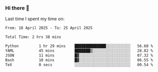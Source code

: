 ### Hi there 👋

<!--
**Grav1tum/Grav1tum** is a ✨ _special_ ✨ repository because its `README.md` (this file) appears on your GitHub profile.

Here are some ideas to get you started:

- 🔭 I’m currently working on ...
- 🌱 I’m currently learning ...
- 👯 I’m looking to collaborate on ...
- 🤔 I’m looking for help with ...
- 💬 Ask me about ...
- 📫 How to reach me: ...
- 😄 Pronouns: ...
- ⚡ Fun fact: ...
-->
Last time I spent my time on:
<!--START_SECTION:waka-->

```txt
From: 18 April 2025 - To: 25 April 2025

Total Time: 2 hrs 38 mins

Python         1 hr 29 mins    ██████████████░░░░░░░░░░░   56.60 %
YAML           45 mins         ███████▒░░░░░░░░░░░░░░░░░   28.82 %
JSON           11 mins         █▓░░░░░░░░░░░░░░░░░░░░░░░   07.32 %
Bash           10 mins         █▓░░░░░░░░░░░░░░░░░░░░░░░   06.55 %
TeX            0 secs          ░░░░░░░░░░░░░░░░░░░░░░░░░   00.54 %
```

<!--END_SECTION:waka-->
